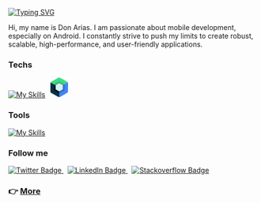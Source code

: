 [![Typing SVG](https://readme-typing-svg.demolab.com?font=Trebuchet&weight=700&pause=1000&width=435&lines=Welcome+to+Don+Arias'Github)](https://git.io/typing-svg)

Hi, my name is Don Arias. I am passionate about mobile development, especially on Android. I constantly strive to push my limits to create robust, scalable, high-performance, and user-friendly applications.

### Techs
[![My Skills](https://skillicons.dev/icons?i=kotlin,java,dart,swift,flutter&perline=5)](https://skillicons.dev)&nbsp; <img src="https://github.com/devicons/devicon/blob/master/icons/jetpackcompose/jetpackcompose-original.svg" title="Jetpack Compose" alt="Jetpack Compose" width="40" height="40"/>&nbsp;

### Tools
[![My Skills](https://skillicons.dev/icons?i=androidstudio,git,github,gitlab,figma,firebase,postman,bitbucket&perline=8)](https://skillicons.dev)

### Follow me

<div id="badges">
 <a href="https://twitter.com/don_gorias">
    <img src="https://img.shields.io/badge/Twitter-blue?style=for-the-badge&logo=twitter&logoColor=white" alt="Twitter Badge"/>
  </a>
   &nbsp;
    <a href="https://www.linkedin.com/in/donarias/">
    <img src="https://img.shields.io/badge/LinkedIn-blue?style=for-the-badge&logo=linkedin&logoColor=white" alt="LinkedIn Badge"/>
  </a>
   &nbsp;
  <a href="https://stackoverflow.com/users/10778505/don-arias-agokoli">
    <img src="https://img.shields.io/badge/Stackoverflow-orange?style=for-the-badge&logo=stackoverflow&logoColor=white" alt="Stackoverflow Badge"/>
  </a>
   
 
   
</div> 


### 👉 [More](https://dongorias.github.io/portfolio/)


<!--<div id="header" align="center">-->

<!--   <img src="https://github.com/dongorias/dongorias/assets/37826074/1d8b3929-5303-4449-a75f-e8f621a470ff" width="350" />
   -->
<!--   <div id="badges">
 <a href="https://twitter.com/don_gorias">
    <img src="https://img.shields.io/badge/Twitter-blue?style=for-the-badge&logo=twitter&logoColor=white" alt="Twitter Badge"/>
  </a>
  <a href="https://stackoverflow.com/users/10778505/don-arias-agokoli">
    <img src="https://img.shields.io/badge/Stackoverflow-orange?style=for-the-badge&logo=stackoverflow&logoColor=white" alt="Stackoverflow Badge"/>
  </a>
  <a href="https://www.linkedin.com/in/donarias/">
    <img src="https://img.shields.io/badge/LinkedIn-blue?style=for-the-badge&logo=linkedin&logoColor=white" alt="LinkedIn Badge"/>
  </a>
    <a href="mailto:donarias.contact@gmail.com">
    <img src="https://img.shields.io/badge/Gmail-red?style=for-the-badge&logo=linkedin&logoColor=white" alt="Gmail Badge"/>
  </a>
</div> -->

<!-- <img src="https://komarev.com/ghpvc/?username=dongorias&style=flat-square&color=blue" alt=""/>

### Hi there 👋

</div>

🔭 I'm currently working on crafting sleek and efficient mobile applications using Flutter, Flutter, Jetpack Compose, Java, Kotlin and SwiftUI, pushing the boundaries of user experience.

🌱 Constantly learning and exploring Flutter, Jetpack Compose, Java, Kotlin or SwiftUI latest features.

👯 Open to collaboration on exciting Flutter, Jetpack Compose, Java, Kotlin or SwiftUI projects.

🤔 Seeking help with application performance issues, code optimization, and software architecture.

💬 Ask me about Flutter, Jetpack Compose, Java, Kotlin or SwiftUI .

Happy coding! 👨🏾‍💻


### Languages and Tools :

<div>
  <img src="https://github.com/devicons/devicon/blob/master/icons/flutter/flutter-plain.svg" title="Flutter" alt="Flutter" width="40" height="40"/>&nbsp;
  <img src="https://github.com/devicons/devicon/blob/master/icons/dart/dart-original.svg" title="Dart" alt="Dart" width="40" height="40"/>&nbsp;
  <img src="https://github.com/devicons/devicon/blob/master/icons/firebase/firebase-plain-wordmark.svg" title="Firebase" alt="Firebase" width="40" height="40"/>&nbsp;
  <img src="https://github.com/devicons/devicon/blob/master/icons/figma/figma-original.svg" title="Figma" alt="Figma" width="40" height="40"/>&nbsp;
  <img src="https://github.com/devicons/devicon/blob/master/icons/androidstudio/androidstudio-original.svg" title="Android Studio" alt="Android Studio" width="40" height="40"/>&nbsp;
  <img src="https://github.com/devicons/devicon/blob/master/icons/android/android-plain-wordmark.svg" title="Android" alt="Android" width="40" height="40"/>&nbsp;
  <img src="https://github.com/devicons/devicon/blob/master/icons/apple/apple-original.svg" title="Apple" alt="Apple" width="40" height="40"/>&nbsp;
  <img src="https://github.com/devicons/devicon/blob/master/icons/jira/jira-original-wordmark.svg" title="Jiira" alt="Jiira" width="40" height="40"/>&nbsp;
  <img src="https://github.com/devicons/devicon/blob/master/icons/github/github-original-wordmark.svg" title="Github" alt="Github" width="40" height="40"/>&nbsp;
  <img src="https://github.com/devicons/devicon/blob/master/icons/gitlab/gitlab-original-wordmark.svg" title="Gitlab" alt="Gitlab" width="40" height="40"/>&nbsp;
  <img src="https://github.com/devicons/devicon/blob/master/icons/swift/swift-original.svg" title="Swift" alt="Swift" width="40" height="40"/>&nbsp;
  <img src="https://github.com/devicons/devicon/blob/master/icons/jetpackcompose/jetpackcompose-original-wordmark.svg" title="Jetpack Compose" alt="Jetpack Compose" width="40" height="40"/>&nbsp;

</div>-->

<!-- 

⚡ Fun fact: Enthusiastic salsa dancer in free time!


Welcome to my GitHub repository! I'm Don Arias Agokoli, and this is where I showcase my projects and share my experiences in the world of technology. Feel free to explore, contribute, or reach out if you have any questions or collaborations in mind.

## 💻 Technologies

I'm proficient in a variety of technologies, including but not limited to:
- Programming Languages: Dart, Kotlin, Java, Php
- Frameworks: Flutter, JetPack Compose, Laravel
- Databases: MySQL, MongoDB, Firebase
- Tools: Android Studio, Git, Jira, Bitbucket, Figma, Postman
- Other: WordPress, Node.js, AI

## 📬 Let's Connect!

- LinkedIn: [Don Arias Agokoli](https://www.linkedin.com/in/donarias/)
- Twitter: [Don Arias Agokoli](https://twitter.com/don_gorias)
- Email: [Don Arias Agokoli](mailto:donarias@outlook.fr)

Feel free to reach out for collaboration, questions, or just to say hi! -->

<!--
**dongorias/dongorias** is a ✨ _special_ ✨ repository because its `README.md` (this file) appears on your GitHub profile.

Here are some ideas to get you started:

- 🔭 I’m currently working on ...
- 🌱 I’m currently learning ...
- 👯 I’m looking to collaborate on ...
- 🤔 I’m looking for help with ...
- 💬 Ask me about ...
- 📫 How to reach me: ...
- 😄 Pronouns: ...
- ⚡ Fun fact: ...
-->

